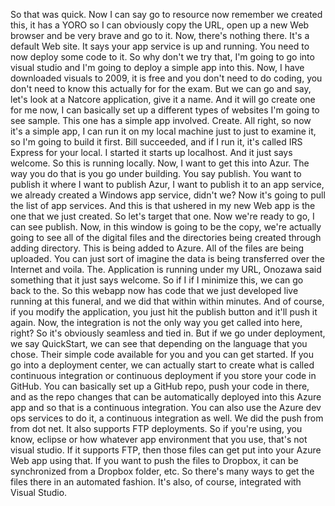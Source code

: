 So that was quick.
Now I can say go to resource now remember we created this, it has a YORO so I can obviously copy the
URL, open up a new Web browser and be very brave and go to it.
Now, there's nothing there.
It's a default Web site.
It says your app service is up and running.
You need to now deploy some code to it.
So why don't we try that, I'm going to go into visual studio and I'm going to deploy a simple app into
this.
Now, I have downloaded visuals to 2009, it is free
and you don't need to do coding, you don't need to know this actually for for the exam.
But we can go and say, let's look at a Natcore application, give it a name.
And it will go create one for me now, I can basically set up a different types of websites I'm going
to see sample.
This one has a simple app involved.
Create.
All right, so now it's a simple app, I can run it on my local machine just to just to examine it,
so I'm going to build it first.
Bill succeeded, and if I run it, it's called IRS Express for your local.
I started it starts up localhost.
And it just says welcome.
So this is running locally.
Now, I want to get this into Azur.
The way you do that is you go under building.
You say publish.
You want to publish it where I want to publish Azur, I want to publish it to an app service, we already
created a Windows app service, didn't we?
Now it's going to pull the list of app services.
And this is that ushered in my new Web app is the one that we just created.
So let's target that one.
Now we're ready to go, I can see publish.
Now, in this window is going to be the copy, we're actually going to see all of the digital files
and the directories being created through adding directory.
This is being added to Azure.
All of the files are being uploaded.
You can just sort of imagine the data is being transferred over the Internet and voila.
The.
Application is running under my URL, Onozawa said something that it just says welcome.
So if I if I minimize this, we can go back to the.
So this webapp now has code that we just developed live running at this funeral, and we did that within
within minutes.
And of course, if you modify the application, you just hit the publish button and it'll push it again.
Now, the integration is not the only way you get called into here, right?
So it's obviously seamless and tied in.
But if we go under deployment, we say QuickStart, we can see that depending on the language that you
chose.
Their simple code available for you and you can get started.
If you go into a deployment center, we can actually start to create what is called continuous integration
or continuous deployment if you store your code in GitHub.
You can basically set up a GitHub repo, push your code in there, and as the repo changes that can
be automatically deployed into this Azure app and so that is a continuous integration.
You can also use the Azure dev ops services to do it, a continuous integration as well.
We did the push from from dot net.
It also supports FTP deployments.
So if you're using, you know, eclipse or how whatever app environment that you use, that's not visual
studio.
If it supports FTP, then those files can get put into your Azure Web app using that.
If you want to push the files to Dropbox, it can be synchronized from a Dropbox folder, etc. So there's
many ways to get the files there in an automated fashion.
It's also, of course, integrated with Visual Studio.
